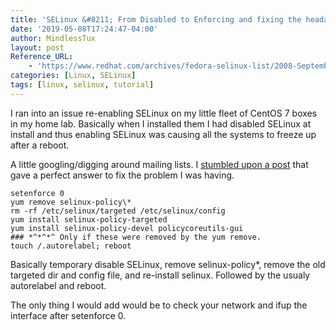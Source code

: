 ```yaml
---
title: 'SELinux &#8211; From Disabled to Enforcing and fixing the headache with it'
date: '2019-05-08T17:24:47-04:00'
author: MindlessTux
layout: post
Reference_URL:
    - 'https://www.redhat.com/archives/fedora-selinux-list/2008-September/msg00096.html'
categories: [Linux, SELinux]
tags: [linux, selinux, tutorial]
---
```


I ran into an issue re-enabling SELinux on my little fleet of CentOS 7 boxes in my home lab. Basically when I installed them I had disabled SELinux at install and thus enabling SELinux was causing all the systems to freeze up after a reboot.

<!--readmore-->

A little googling/digging around mailing lists. I [stumbled upon a post](https://www.redhat.com/archives/fedora-selinux-list/2008-September/msg00096.html) that gave a perfect answer to fix the problem I was having.

```shell
setenforce 0
yum remove selinux-policy\*
rm -rf /etc/selinux/targeted /etc/selinux/config
yum install selinux-policy-targeted
yum install selinux-policy-devel policycoreutils-gui  
### *^*^*^ Only if these were removed by the yum remove.
touch /.autorelabel; reboot
```

Basically temporary disable SELinux, remove selinux-policy\*, remove the old targeted dir and config file, and re-install selinux. Followed by the usualy autorelabel and reboot.

The only thing I would add would be to check your network and ifup the interface after setenforce 0.